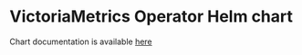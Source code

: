 # VictoriaMetrics Operator Helm chart

Chart documentation is available [here](https://docs.victoriametrics.com/helm/victoriametrics-operator/)
